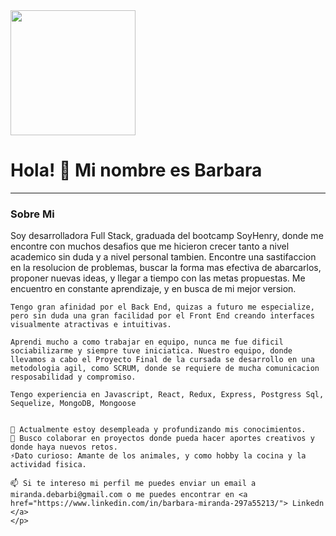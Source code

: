 <div aling="center">
    <img src="https://media.giphy.com/media/v1.Y2lkPTc5MGI3NjExZDNmY2Y5M2IwNjljZDNkYzc3ZjYxMGQ4ZWI3ODkwNGYwNzhiODE0NSZlcD12MV9pbnRlcm5hbF9naWZzX2dpZklkJmN0PWc/13HgwGsXF0aiGY/giphy.gif" alt="" width="200px">
    <h1 aling="center"> Hola! 👋 Mi nombre es Barbara </h1>
    <hr>
</div> 

<div>
    <h3 aling="center" font-style="italic">Sobre Mi</h3>
    <p aling="center"> 
    Soy desarrolladora Full Stack, graduada del bootcamp SoyHenry, donde me encontre con muchos desafios que me hicieron crecer tanto a nivel academico sin duda y a nivel personal tambien. 
    Encontre una sastifaccion en la resolucion de problemas, buscar la forma mas efectiva de abarcarlos, proponer nuevas ideas, y llegar a tiempo con las metas propuestas. Me encuentro en constante aprendizaje, y en busca de mi mejor version.

    Tengo gran afinidad por el Back End, quizas a futuro me especialize, pero sin duda una gran facilidad por el Front End creando interfaces visualmente atractivas e intuitivas.

    Aprendi mucho a como trabajar en equipo, nunca me fue dificil sociabilizarme y siempre tuve iniciatica. Nuestro equipo, donde llevamos a cabo el Proyecto Final de la cursada se desarrollo en una metodologia agil, como SCRUM, donde se requiere de mucha comunicacion resposabilidad y compromiso.

    Tengo experiencia en Javascript, React, Redux, Express, Postgress Sql, Sequelize, MongoDB, Mongoose 

   
    🌱 Actualmente estoy desempleada y profundizando mis conocimientos.
    👯 Busco colaborar en proyectos donde pueda hacer aportes creativos y donde haya nuevos retos.
    ⚡Dato curioso: Amante de los animales, y como hobby la cocina y la actividad fisica. 

    📫 Si te intereso mi perfil me puedes enviar un email a  miranda.debarbi@gmail.com o me puedes encontrar en <a href="https://www.linkedin.com/in/barbara-miranda-297a55213/"> Linkedn </a> 
    </p>
</div>

